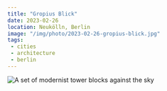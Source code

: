 ```yaml
---
title: "Gropius Blick"
date: 2023-02-26
location: Neukölln, Berlin
image: "/img/photo/2023-02-26-gropius-blick.jpg"
tags:
 - cities
 - architecture
 - berlin
---
```


![A set of modernist tower blocks against the sky](/img/photo/2023-02-26-gropius-blick.jpg)

